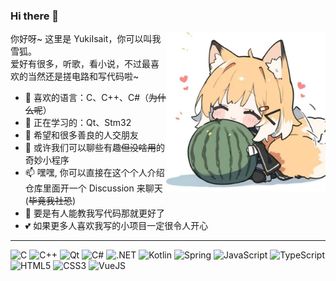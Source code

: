 ### Hi there 👋

<img align="right" height="255" src="https://github.com/YukiIsait/YukiIsait/raw/main/Image.jpg"/>

你好呀~ 这里是 YukiIsait，你可以叫我雪狐。  
爱好有很多，听歌，看小说，不过最喜欢的当然还是搓电路和写代码啦~

- 🌱 喜欢的语言：C、C++、C#（~~为什么呢~~）
- 🔭 正在学习的：Qt、Stm32
- 👯 希望和很多善良的人交朋友
- 💬 或许我们可以聊些有趣~~但没啥用~~的奇妙小程序
- 📫 嘿嘿, 你可以直接在这个个人介绍仓库里面开一个 Discussion 来聊天 (~~毕竟我社恐~~)
- 🤔 要是有人能教我写代码那就更好了
- 💕 如果更多人喜欢我写的小项目一定很令人开心

---

![C](https://img.shields.io/badge/C-555555.svg?logo=c&logoColor=white) ![C++](https://img.shields.io/badge/C++-F34B7D.svg?logo=c%2B%2B&logoColor=white) ![Qt](https://img.shields.io/badge/Qt-41CD52.svg?logo=qt&logoColor=white) ![C#](https://img.shields.io/badge/C%23-178600.svg?logo=sharp&logoColor=white) ![.NET](https://img.shields.io/badge/.NET-512BD4.svg?logo=dotnet&logoColor=white) ![Kotlin](https://img.shields.io/badge/Kotlin-A97BFF.svg?logo=kotlin&logoColor=white) ![Spring](https://img.shields.io/badge/Spring-6DB33F.svg?logo=spring&logoColor=white) ![JavaScript](https://img.shields.io/badge/JavaScript-323330.svg?logo=javascript&logoColor=F7DF1E) ![TypeScript](https://img.shields.io/badge/TypeScript-007ACC.svg?logo=typescript&logoColor=white) ![HTML5](https://img.shields.io/badge/HTML5-E34F26.svg?logo=html5&logoColor=white) ![CSS3](https://img.shields.io/badge/CSS3-1572B6.svg?logo=css3&logoColor=white) ![VueJS](https://img.shields.io/badge/Vue.js-35495e.svg?logo=vue.js&logoColor=4FC08D)
